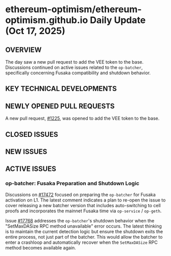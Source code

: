 # ethereum-optimism/ethereum-optimism.github.io Daily Update (Oct 17, 2025)
## OVERVIEW 
The day saw a new pull request to add the VEE token to the base. Discussions continued on active issues related to the `op-batcher`, specifically concerning Fusaka compatibility and shutdown behavior.

## KEY TECHNICAL DEVELOPMENTS

## NEWLY OPENED PULL REQUESTS
A new pull request, [#1225](https://github.com/ethereum-optimism/ethereum-optimism.github.io/pull/1225), was opened to add the VEE token to the base.

## CLOSED ISSUES

## NEW ISSUES

## ACTIVE ISSUES
### op-batcher: Fusaka Preparation and Shutdown Logic
Discussions on [#17472](https://github.com/ethereum-optimism/ethereum-optimism.github.io/issues/17472) focused on preparing the `op-batcher` for Fusaka activation on L1. The latest comment indicates a plan to re-open the issue to cover releasing a new batcher version that includes auto-switching to cell proofs and incorporates the mainnet Fusaka time via `op-service` / `op-geth`.

Issue [#17768](https://github.com/ethereum-optimism/ethereum-optimism.github.io/issues/17768) addresses the `op-batcher`'s shutdown behavior when the "SetMaxDASize RPC method unavailable" error occurs. The latest thinking is to maintain the current detection logic but ensure the shutdown exits the entire process, not just part of the batcher. This would allow the batcher to enter a crashloop and automatically recover when the `SetMaxDASize` RPC method becomes available again.